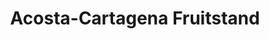 ---
title: "Acosta-Cartagena Fruitstand"
url: /tupi/acosta-cartagena-fruitstand/
shop: Gemüse & Obst
---